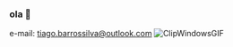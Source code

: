 ### ola 👋
e-mail: tiago.barrossilva@outlook.com
![ClipWindowsGIF](https://user-images.githubusercontent.com/97137396/208310787-d01c3db9-52d9-46dc-8842-b68fd6ec5214.gif)
